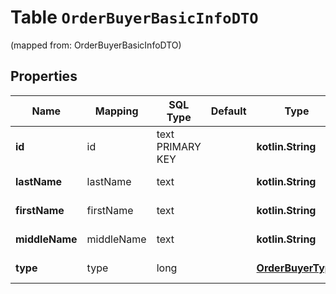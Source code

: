 
# Table `OrderBuyerBasicInfoDTO`
(mapped from: OrderBuyerBasicInfoDTO)

## Properties
Name | Mapping | SQL Type | Default | Type | Description | Notes
---- | ------- | -------- | ------- | ---- | ----------- | -----
**id** | id | text PRIMARY KEY |  | **kotlin.String** | Идентификатор покупателя. |  [optional]
**lastName** | lastName | text |  | **kotlin.String** | Фамилия покупателя. |  [optional]
**firstName** | firstName | text |  | **kotlin.String** | Имя покупателя. |  [optional]
**middleName** | middleName | text |  | **kotlin.String** | Отчество покупателя. |  [optional]
**type** | type | long |  | [**OrderBuyerType**](OrderBuyerType.md) |  |  [optional] [foreignkey]







